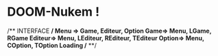 # DOOM-Nukem !

/** INTERFACE 	**/
	Menu => Game, Editeur, Option
	Game=> Menu, LGame, RGame
	Editeur=> Menu, LEditeur, REditeur, TEditeur
	Option=> Menu, COption, TOption
	Loading
/** 			**/
